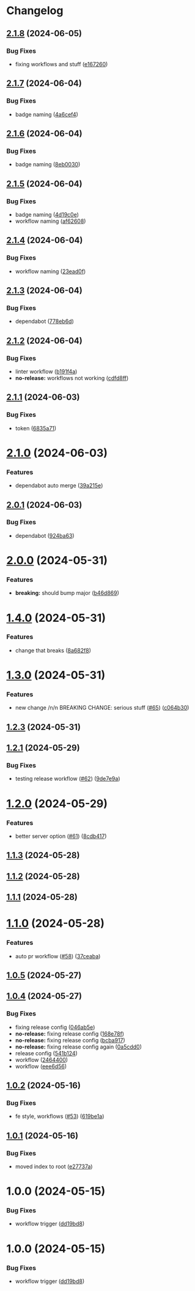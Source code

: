 # Changelog

## [2.1.8](https://github.com/nikolajovancevic/automating-stuff/compare/2.1.7...2.1.8) (2024-06-05)


### Bug Fixes

* fixing workflows and stuff ([e167260](https://github.com/nikolajovancevic/automating-stuff/commit/e167260436df9d6a078b26d6f25e4b56ac95d797))

## [2.1.7](https://github.com/nikolajovancevic/automating-stuff/compare/2.1.6...2.1.7) (2024-06-04)


### Bug Fixes

* badge naming ([4a6cef4](https://github.com/nikolajovancevic/automating-stuff/commit/4a6cef4339c1a5b4b1a4bab36aba517674c531ca))

## [2.1.6](https://github.com/nikolajovancevic/automating-stuff/compare/2.1.5...2.1.6) (2024-06-04)


### Bug Fixes

* badge naming ([8eb0030](https://github.com/nikolajovancevic/automating-stuff/commit/8eb00307803efbdf6c2f7774e59624f6ffc7a8f0))

## [2.1.5](https://github.com/nikolajovancevic/automating-stuff/compare/2.1.4...2.1.5) (2024-06-04)


### Bug Fixes

* badge naming ([4d19c0e](https://github.com/nikolajovancevic/automating-stuff/commit/4d19c0ef25f48964d50ea16eeeac0395b609cab0))
* workflow naming ([af62608](https://github.com/nikolajovancevic/automating-stuff/commit/af62608045801dabc35c904ee03ca8f8300b23af))

## [2.1.4](https://github.com/nikolajovancevic/automating-stuff/compare/2.1.3...2.1.4) (2024-06-04)


### Bug Fixes

* workflow naming ([23ead0f](https://github.com/nikolajovancevic/automating-stuff/commit/23ead0f29c066a7ed2ef6858b6391e7f3e92e28a))

## [2.1.3](https://github.com/nikolajovancevic/automating-stuff/compare/2.1.2...2.1.3) (2024-06-04)


### Bug Fixes

* dependabot ([778eb6d](https://github.com/nikolajovancevic/automating-stuff/commit/778eb6dd8d030af67367784c1810a7812f15ffff))

## [2.1.2](https://github.com/nikolajovancevic/automating-stuff/compare/2.1.1...2.1.2) (2024-06-04)


### Bug Fixes

* linter workflow ([b191f4a](https://github.com/nikolajovancevic/automating-stuff/commit/b191f4a0ff947468ff3cb155c6df2a911456c3cf))
* **no-release:** workflows not working ([cdfd8ff](https://github.com/nikolajovancevic/automating-stuff/commit/cdfd8ff6133fd10bc042e59deef918ce0d575001))

## [2.1.1](https://github.com/nikolajovancevic/automating-stuff/compare/2.1.0...2.1.1) (2024-06-03)


### Bug Fixes

* token ([6835a71](https://github.com/nikolajovancevic/automating-stuff/commit/6835a714edd991c8afcc8142df57fffc98b1f593))

# [2.1.0](https://github.com/nikolajovancevic/automating-stuff/compare/2.0.1...2.1.0) (2024-06-03)


### Features

* dependabot auto merge ([39a215e](https://github.com/nikolajovancevic/automating-stuff/commit/39a215e09530b97e3500f090c49dc04ff1ac33b1))

## [2.0.1](https://github.com/nikolajovancevic/automating-stuff/compare/2.0.0...2.0.1) (2024-06-03)


### Bug Fixes

* dependabot ([924ba63](https://github.com/nikolajovancevic/automating-stuff/commit/924ba631ba20925110af7b7fd27658a4fa7d3bc8))

# [2.0.0](https://github.com/nikolajovancevic/automating-stuff/compare/1.4.0...2.0.0) (2024-05-31)


### Features

* **breaking:** should bump major ([b46d869](https://github.com/nikolajovancevic/automating-stuff/commit/b46d86921ab1de832d705b26d414f503a1405ca3))

# [1.4.0](https://github.com/nikolajovancevic/automating-stuff/compare/1.3.0...1.4.0) (2024-05-31)


### Features

* change that breaks ([8a682f8](https://github.com/nikolajovancevic/automating-stuff/commit/8a682f88bfac340ebe047417a66d07040803b5cb))

# [1.3.0](https://github.com/nikolajovancevic/automating-stuff/compare/1.2.3...1.3.0) (2024-05-31)


### Features

* new change /n/n BREAKING CHANGE: serious stuff ([#65](https://github.com/nikolajovancevic/automating-stuff/issues/65)) ([c064b30](https://github.com/nikolajovancevic/automating-stuff/commit/c064b308d318cbef8259bad3dd57b4dd981e9520))

## [1.2.3](https://github.com/nikolajovancevic/automating-stuff/compare/1.2.2...1.2.3) (2024-05-31)

## [1.2.1](https://github.com/nikolajovancevic/automating-stuff/compare/1.2.0...1.2.1) (2024-05-29)


### Bug Fixes

* testing release workflow ([#62](https://github.com/nikolajovancevic/automating-stuff/issues/62)) ([9de7e9a](https://github.com/nikolajovancevic/automating-stuff/commit/9de7e9a705705d6953e7fe6937e1860252851a35))

# [1.2.0](https://github.com/nikolajovancevic/automating-stuff/compare/1.1.3...1.2.0) (2024-05-29)


### Features

* better server option ([#61](https://github.com/nikolajovancevic/automating-stuff/issues/61)) ([8cdb417](https://github.com/nikolajovancevic/automating-stuff/commit/8cdb417557b05c051662bca64f39222c738678e2))

## [1.1.3](https://github.com/nikolajovancevic/automating-stuff/compare/1.1.2...1.1.3) (2024-05-28)

## [1.1.2](https://github.com/nikolajovancevic/automating-stuff/compare/1.1.1...1.1.2) (2024-05-28)

## [1.1.1](https://github.com/nikolajovancevic/automating-stuff/compare/1.1.0...1.1.1) (2024-05-28)

# [1.1.0](https://github.com/nikolajovancevic/automating-stuff/compare/1.0.5...1.1.0) (2024-05-28)


### Features

* auto pr workflow ([#58](https://github.com/nikolajovancevic/automating-stuff/issues/58)) ([37ceaba](https://github.com/nikolajovancevic/automating-stuff/commit/37ceabaf71c9365aa632492da66b25a3a62708c9))

## [1.0.5](https://github.com/nikolajovancevic/automating-stuff/compare/v1.0.4...1.0.5) (2024-05-27)

## [1.0.4](https://github.com/nikolajovancevic/automating-stuff/compare/v1.0.3...v1.0.4) (2024-05-27)


### Bug Fixes

* fixing release config ([046ab5e](https://github.com/nikolajovancevic/automating-stuff/commit/046ab5eb3110eee8347f55012b8643e293e5966f))
* **no-release:** fixing release config ([168e78f](https://github.com/nikolajovancevic/automating-stuff/commit/168e78faeb2954ea8a598d080e736a5cdcfb8930))
* **no-release:** fixing release config ([bcba917](https://github.com/nikolajovancevic/automating-stuff/commit/bcba91783750a278cde6126db144ba4bad715c14))
* **no-release:** fixing release config again ([0a5cdd0](https://github.com/nikolajovancevic/automating-stuff/commit/0a5cdd01ecdcc36ec8d9dcc7c652be24c0d46657))
* release config ([541b124](https://github.com/nikolajovancevic/automating-stuff/commit/541b124dfc0b558f7930defd50901c47bf93d689))
* workflow ([2464400](https://github.com/nikolajovancevic/automating-stuff/commit/2464400c57f57d698a37bf980b283cc3037ecdf2))
* workflow ([eee6d56](https://github.com/nikolajovancevic/automating-stuff/commit/eee6d565fffa9d1b1af5c127f1bef0c154c825ae))

## [1.0.2](https://github.com/nikolajovancevic/automating-stuff/compare/v1.0.1...v1.0.2) (2024-05-16)


### Bug Fixes

* fe style, workflows ([#53](https://github.com/nikolajovancevic/automating-stuff/issues/53)) ([619be1a](https://github.com/nikolajovancevic/automating-stuff/commit/619be1a506184f6dfc36d5c3908874c0a27d15f7))

## [1.0.1](https://github.com/nikolajovancevic/automating-stuff/compare/v1.0.0...v1.0.1) (2024-05-16)


### Bug Fixes

* moved index to root ([e27737a](https://github.com/nikolajovancevic/automating-stuff/commit/e27737abd5992b89002ed869179a2e7d356304bb))

# 1.0.0 (2024-05-15)


### Bug Fixes

* workflow trigger ([dd19bd8](https://github.com/nikolajovancevic/automating-stuff/commit/dd19bd8117c632c960cfe51117713e48b3438e94))

# 1.0.0 (2024-05-15)


### Bug Fixes

* workflow trigger ([dd19bd8](https://github.com/nikolajovancevic/automating-stuff/commit/dd19bd8117c632c960cfe51117713e48b3438e94))
